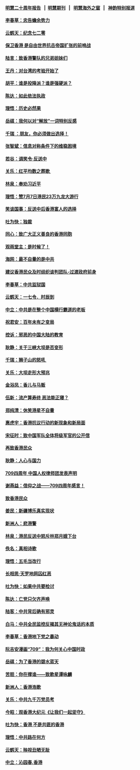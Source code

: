 #### [明慧二十周年报告](https://github.com/gfw-breaker/mh-reports/blob/master/README.md?t=07200421) &nbsp;&nbsp;|&nbsp;&nbsp;[明慧期刊](https://github.com/gfw-breaker/mh-qikan) &nbsp;&nbsp;|&nbsp;&nbsp; [明慧海外之窗](https://github.com/gfw-breaker/mh-news/blob/master/README.md?t=07200421) &nbsp;&nbsp;|&nbsp;&nbsp; [神韵特别报道](https://github.com/gfw-breaker/mh-news/blob/master/shenyun.md?t=07200421) 

#### [李春草：忠告蟾余势力](../pages/nsc993/n11396852.md?t=07200421) 

#### [云鹤天：纪念七二零](../pages/nsc993/n11396646.md?t=07200421) 

#### [保卫香港 是自由世界抗击帝国扩张的前哨战](../pages/nsc993/n11393186.md?t=07200421) 

#### [陆言：致香港警队的兄弟姐妹们](../pages/nsc993/n11392281.md?t=07200421) 

#### [王丹：对台湾的考验开始了](../pages/nsc993/n11391258.md?t=07200421) 

#### [胡平：谁是投降派？谁是强硬派？](../pages/nsc993/n11391224.md?t=07200421) 

#### [陈达：如此依法执政](../pages/nsc993/n11388999.md?t=07200421) 

#### [理悟：历史必然果](../pages/nsc993/n11388741.md?t=07200421) 

#### [岳祺：我何以对“解放”一词特别反感](../pages/nsc993/n11385696.md?t=07200421) 

#### [千瑞 ：朋友，你必须做出选择！](../pages/nsc993/n11384949.md?t=07200421) 

#### [张智斌：信息对称条件下的维稳困境](../pages/nsc993/n11384812.md?t=07200421) 

#### [若谷：调笑令‧反送中](../pages/nsc993/n11383745.md?t=07200421) 

#### [关乐：红平均数之葬歌 ](../pages/nsc993/n11383498.md?t=07200421) 

#### [林泉：奉劝习近平](../pages/nsc993/n11383487.md?t=07200421) 

#### [理悟：赞7月7日港民23万九龙大游行](../pages/nsc993/n11383473.md?t=07200421) 

#### [笑谈国事：反送中后香港富人的选择](../pages/nsc993/n11382020.md?t=07200421) 

#### [吐为快：独裁](../pages/nsc993/n11382755.md?t=07200421) 

#### [同心：致广大正义善良的香港同胞](../pages/nsc993/n11382745.md?t=07200421) 

#### [观雨堂主：是时候了！](../pages/nsc993/n11382737.md?t=07200421) 

#### [海网：最不自量的是中共](../pages/nsc993/n11380440.md?t=07200421) 

#### [建议香港民众及时组织谈判团队-过渡政府前身](../pages/nsc993/n11379909.md?t=07200421) 

#### [李春草：中共监狱国](../pages/nsc993/n11378989.md?t=07200421) 

#### [云鹤天：一七令．时辰到](../pages/nsc993/n11379260.md?t=07200421) 

#### [中立：中共是在整个中国横行霸道的老板](../pages/nsc993/n11378382.md?t=07200421) 

#### [祝君安：百年未有之变局](../pages/nsc993/n11378376.md?t=07200421) 

#### [控诉：邪恶的中国大陆的教育](../pages/nsc993/n11378344.md?t=07200421) 

#### [耿静：关于三峡大坝是否变形](../pages/nsc993/n11375879.md?t=07200421) 

#### [千瑞：狮子山的怒吼 ](../pages/nsc993/n11375644.md?t=07200421) 

#### [关乐：大坝走形大预兆](../pages/nsc993/n11375629.md?t=07200421) 

#### [金浴凤：香儿与马贩](../pages/nsc993/n11375580.md?t=07200421) 

#### [伍新：流产算寿终  恶法能正寝？](../pages/nsc993/n11375581.md?t=07200421) 

#### [郑纯清：休笑港星不自量](../pages/nsc993/n11375555.md?t=07200421) 

#### [惠虎宇：香港抗议行动的新现象和新局面](../pages/nsc993/n11375501.md?t=07200421) 

#### [宋征时：致中国军队全体将级军官的公开信](../pages/nsc993/n11373354.md?t=07200421) 

#### [再致香港民众](../pages/nsc993/n11373870.md?t=07200421) 

#### [耿静：人心与国力](../pages/nsc993/n11373759.md?t=07200421) 

#### [709四周年 中国人权律师团发表声明](../pages/nsc993/n11373565.md?t=07200421) 

#### [谢燕益：信仰之战——709四周年感言！](../pages/nsc993/n11373388.md?t=07200421) 

#### [致香港民众](../pages/nsc993/n11373286.md?t=07200421) 

#### [姜民：新疆博乐真实现状](../pages/nsc993/n11371223.md?t=07200421) 

#### [新洲人：悲港警](../pages/nsc993/n11371174.md?t=07200421) 

#### [林泉：港民反送中怒斥林郑月娥下台](../pages/nsc993/n11370676.md?t=07200421) 

#### [佚名：真相诗歌](../pages/nsc993/n11370666.md?t=07200421) 

#### [理悟：五毛当改行](../pages/nsc993/n11369314.md?t=07200421) 

#### [长相思‧天罗地网囚红恶](../pages/nsc993/n11368444.md?t=07200421) 

#### [吐为快：如果中共要检讨](../pages/nsc993/n11368441.md?t=07200421) 

#### [陈达：亡党只欠齐声唤](../pages/nsc993/n11367838.md?t=07200421) 

#### [陆客：中共背后确有邪灵](../pages/nsc993/n11365263.md?t=07200421) 

#### [白马：中共全民监控反揭其无神论鬼话的本质](../pages/nsc993/n11365236.md?t=07200421) 

#### [李春草：香港地下党之暴动](../pages/nsc993/n11365210.md?t=07200421) 

#### [阮吉安漫画“709”：我为何关心中国时政](../pages/nsc993/n11362127.md?t=07200421) 

#### [岳祺：为了香港的碧水蓝天](../pages/nsc993/n11362627.md?t=07200421) 

#### [苦胆：你在撑谁——致歌星谭咏麟](../pages/nsc993/n11361348.md?t=07200421) 

#### [新洲人：香港浩歌](../pages/nsc993/n11361334.md?t=07200421) 

#### [关乐：中共九千万党员考](../pages/nsc993/n11361304.md?t=07200421) 

#### [今昭：观香港大纪元《让我们一起坚守》](../pages/nsc993/n11361244.md?t=07200421) 

#### [吐为快：香港  不是共匪的香港](../pages/nsc993/n11360918.md?t=07200421) 

#### [理悟：中共路在何方](../pages/nsc993/n11360509.md?t=07200421) 

#### [云鹤天：殃视丑陋无耻](../pages/nsc993/n11358872.md?t=07200421) 

#### [中立：沁园春.香港](../pages/nsc993/n11358843.md?t=07200421) 

